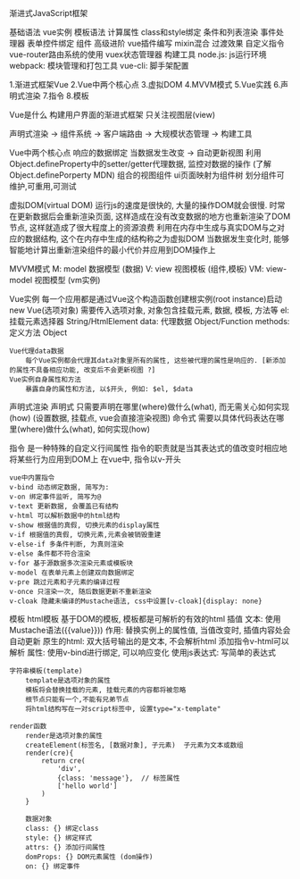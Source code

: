 渐进式JavaScript框架

基础语法
    vue实例     模板语法
    计算属性    class和style绑定
    条件和列表渲染  事件处理器
    表单控件绑定    组件
高级进阶
    vue插件编写 mixin混合
    过渡效果    自定义指令
    vue-router路由系统的使用    vuex状态管理器
构建工具
    node.js: js运行环境     webpack: 模块管理和打包工具
    vue-cli: 脚手架配置

1.渐进式框架Vue
2.Vue中两个核心点
3.虚拟DOM
4.MVVM模式
5.Vue实践
6.声明式渲染
7.指令
8.模板

Vue是什么
    构建用户界面的渐进式框架
    只关注视图层(view)

声明式渲染 -> 组件系统 -> 客户端路由 -> 大规模状态管理 -> 构建工具

Vue中两个核心点
    响应的数据绑定
        当数据发生改变 -> 自动更新视图
        利用Object.defineProperty中的setter/getter代理数据, 监控对数据的操作
        (了解 Object.definePorperty MDN)
    组合的视图组件
        ui页面映射为组件树
        划分组件可维护,可重用,可测试

虚拟DOM(virtual DOM)
    运行js的速度是很快的, 大量的操作DOM就会很慢. 时常在更新数据后会重新渲染页面, 这样造成在没有改变数据的地方也重新渲染了DOM节点, 这样就造成了很大程度上的资源浪费
    利用在内存中生成与真实DOM与之对应的数据结构, 这个在内存中生成的结构称之为虚拟DOM
    当数据发生变化时, 能够智能地计算出重新渲染组件的最小代价并应用到DOM操作上

MVVM模式
    M: model 数据模型  (数据)
    V: view 视图模板    (组件,模板)
    VM: view-model 视图模型  (vm实例)

Vue实例
    每一个应用都是通过Vue这个构造函数创建根实例(root instance)启动
    new Vue(选项对象)
    需要传入选项对象, 对象包含挂载元素, 数据, 模板, 方法等
    el: 挂载元素选择器  String/HtmlElement
    data: 代理数据  Object/Function
    methods: 定义方法   Object

    Vue代理data数据
        每个Vue实例都会代理其data对象里所有的属性, 这些被代理的属性是响应的. [新添加的属性不具备相应功能, 改变后不会更新视图 ?]
    Vue实例自身属性和方法
        暴露自身的属性和方法, 以$开头, 例如: $el, $data

声明式渲染
    声明式
        只需要声明在哪里(where)做什么(what), 而无需关心如何实现(how)
        (设置数据, 挂载点, vue会直接渲染视图)
    命令式
        需要以具体代码表达在哪里(where)做什么(what), 如何实现(how)

指令
    是一种特殊的自定义行间属性
    指令的职责就是当其表达式的值改变时相应地将某些行为应用到DOM上
    在vue中, 指令以v-开头

    vue中内置指令
    v-bind 动态绑定数据, 简写为:
    v-on 绑定事件监听, 简写为@
    v-text 更新数据, 会覆盖已有结构
    v-html 可以解析数据中的html结构
    v-show 根据值的真假, 切换元素的display属性
    v-if 根据值的真假, 切换元素,元素会被销毁重建
    v-else-if 多条件判断, 为真则渲染
    v-else 条件都不符合渲染
    v-for 基于源数据多次渲染元素或模板块
    v-model 在表单元素上创建双向数据绑定
    v-pre 跳过元素和子元素的编译过程
    v-once 只渲染一次, 随后数据更新不重新渲染
    v-cloak 隐藏未编译的Mustache语法, css中设置[v-cloak]{display: none}

模板
    html模板
        基于DOM的模板, 模板都是可解析的有效的html
    插值
        文本: 使用Mustache语法({{value}})) 作用: 替换实例上的属性值, 当值改变时, 插值内容处会自动更新
        原生的html: 双大括号输出的是文本, 不会解析html 添加指令v-html可以解析 
        属性: 使用v-bind进行绑定, 可以响应变化
        使用js表达式: 写简单的表达式

    字符串模板(template)
        template是选项对象的属性
        模板将会替换挂载的元素, 挂载元素的内容都将被忽略
        根节点只能有一个,不能有兄弟节点
        将html结构写在一对script标签中, 设置type="x-template"

    render函数
        render是选项对象的属性
        createElement(标签名, [数据对象], 子元素)  子元素为文本或数组
        render(cre){
            return cre(
                'div',
                {class: 'message'},  // 标签属性
                ['hello world']
            )
        }

        数据对象
        class: {} 绑定class
        style: {} 绑定样式
        attrs: {} 添加行间属性
        domProps: {} DOM元素属性 (dom操作)
        on: {} 绑定事件

